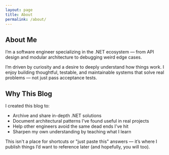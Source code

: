 ```yaml
---
layout: page
title: About
permalink: /about/
---
```


## About Me

I’m a software engineer specializing in the .NET ecosystem — from API design and modular architecture to debugging weird edge cases.

I’m driven by curiosity and a desire to deeply understand how things work. I enjoy building thoughtful, testable, and maintainable systems that solve real problems — not just pass acceptance tests.

## Why This Blog

I created this blog to:

- Archive and share in-depth .NET solutions
- Document architectural patterns I’ve found useful in real projects
- Help other engineers avoid the same dead ends I've hit
- Sharpen my own understanding by teaching what I learn

This isn't a place for shortcuts or "just paste this" answers — it’s where I publish things I’d want to reference later (and hopefully, you will too).
